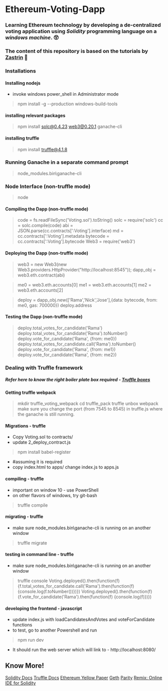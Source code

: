 # Ethereum-Voting-Dapp
### Learning Ethereum technology by developing a de-centralized voting application using *Solidity* programming language on a _windows machine_. :astonished:
### The content of this repository is based on the tutorials by [Zastrin](http://zastrin.com) :pray:

### Installations
#### Installing nodejs
* invoke windows power_shell in Administrator mode
>npm install -g --production windows-build-tools

#### installing relevant packages
>npm  install solc@0.4.23 web3@0.20.1 ganache-cli

#### installing truffle
>npm install truffle@4.1.8

### Running Ganache in a separate command prompt
>node_modules\.bin\ganache-cli


### Node Interface (non-truffle mode)
>node

#### Compiling the Dapp (non-truffle mode)
>code = fs.readFileSync('Voting.sol').toString()
>solc = require('solc')
>cc = solc.compile(code)
>abi =  JSON.parse(cc.contracts[':Voting'].interface)
>md = cc.contracts[':Voting'].metadata
>bytecode =  cc.contracts[':Voting'].bytecode
>Web3 = require('web3')

#### Deploying the Dapp (non-truffle mode)
>web3 = new Web3(new Web3.providers.HttpProvider("http://localhost:8545"));
>dapp_obj = web3.eth.contract(abi)

>me0 = web3.eth.accounts[0]
>me1 = web3.eth.accounts[1]
>me2 = web3.eth.accounts[2]

>deploy = dapp_obj.new(['Rama','Nick','Jose'],{data: bytecode, from: me0, gas: 700000})
>deploy.address

#### Testing the Dapp (non-truffle mode)
>deploy.total_votes_for_candidate('Rama')
>deploy.total_votes_for_candidate('Rama').toNumber()
>deploy.vote_for_candidate('Rama', {from: me0})
>deploy.total_votes_for_candidate.call('Rama').toNumber()
>deploy.vote_for_candidate('Rama', {from: me1})
>deploy.vote_for_candidate('Rama', {from: me2})


### Dealing with Truffle framework
##### Refer here to know the right boiler plate box required - [Truffle boxes](https://truffleframework.com/boxes)

#### Getting truffle webpack
> mkdir truffle_voting_webpack
>cd truffle_pack
>truffle unbox webpack
make sure you change the port (from 7545 to 8545) in truffle.js where the ganache is still running.

#### Migrations - truffle
* Copy Voting.sol to contracts/
* update 2_deploy_contract.js
>npm install babel-register
* #assuming it is required
* copy index.html to apps/ change index.js to apps.js

#### compiling - truffle
* important on window 10 - use PowerShell
* on other flavors of windows, try git-bash
>truffle compile

#### migrating - truffle
* make sure node_modules\.bin\ganache-cli is running on an another window
>truffle migrate

#### testing in command line - truffle
* make sure node_modules\.bin\ganache-cli is running on an another window
>truffle console
>Voting.deployed().then(function(f) {f.total_votes_for_candidate.call('Rama').then(function(f) {console.log(f.toNumber())})})
>Voting.deployed().then(function(f) {f.vote_for_candidate('Rama').then(function(f) {console.log(f)})})

#### developing the frontend - javascript
* update index.js with loadCandidatesAndVotes and voteForCandidate functions
* to test, go to another Powershell and run
> npm run dev
* It should run the web server which will link to - http://localhost:8080/


## Know More!
[Solidity Docs](https://solidity.readthedocs.io/en/develop/)
[Truffle Docs](http://truffleframework.com/docs/)
[Ethereum Yellow Paper](https://ethereum.github.io/yellowpaper/paper.pdf)
[Geth](https://github.com/ethereum/go-ethereum)
[Parity](https://github.com/paritytech/parity)
[Remix: Online IDE for Solidity](http://remix.ethereum.org)
